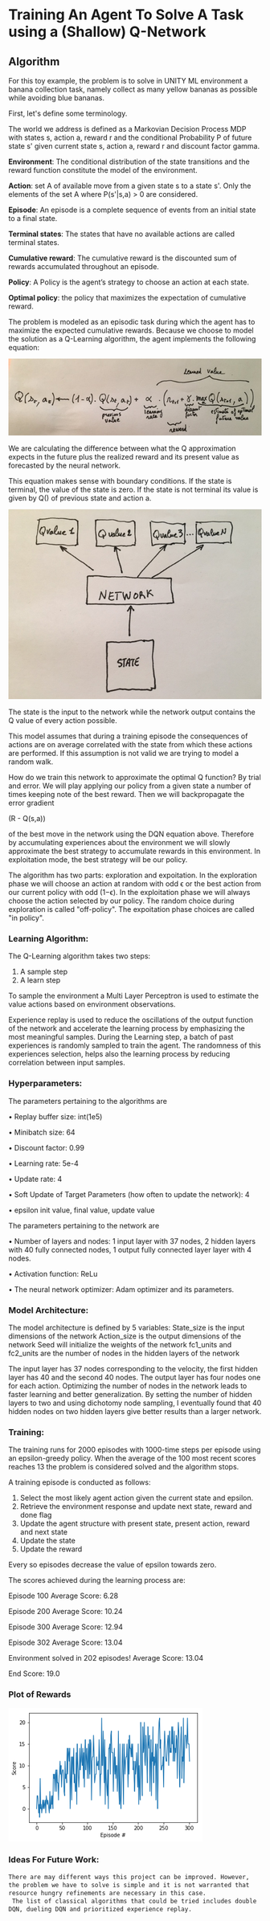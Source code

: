 # Training An Agent To Solve A Task using a (Shallow) Q-Network

## Algorithm 

For this toy example, the problem is to solve in UNITY ML environment a banana collection task, namely collect as many yellow bananas as possible while avoiding blue bananas.

First, let's define some terminology.

The world we address is defined as a Markovian Decision Process MDP with states s, action a, reward r and the conditional Probability P
of future state s' given current state s, action a, reward r and discount factor gamma.

**Environment**: The conditional distribution of the state transitions and the reward function constitute the model of the environment.

**Action**: set A of available move from a given state s to a state s'. Only the elements of the set A where P(s'|s,a) > 0 are considered. 

**Episode**: An episode is a complete sequence of events from an initial state to a final state.

**Terminal states**: The states that have no available actions are called terminal states.

**Cumulative reward**: The cumulative reward is the discounted sum of rewards accumulated throughout an episode.

**Policy**: A Policy is the agent’s strategy to choose an action at each state.

**Optimal policy**: the policy that maximizes the expectation of cumulative reward.

The problem is modeled as an episodic task during which the agent has to maximize the expected cumulative rewards.
Because we choose to model the solution as a Q-Learning algorithm, the agent implements the following equation:

![DQN equation](DQN_Equation.png)

We are calculating the difference between what the Q approximation expects in the future plus the realized reward and its present value as forecasted by the neural network.

This equation makes sense with boundary conditions. If the state is terminal, the value of the state is zero. If the state is not terminal its value is given by Q() of previous state and action a.

![Q Modeling equation](Model.png)

The state is the input to the network while the network output contains the Q value of every action possible.

This model assumes that during a training episode the consequences of actions are on average correlated with the state from which these actions are performed. If this assumption is not valid we are trying to model a random walk.

How do we train this network to approximate the optimal Q function? By trial and error. We will play applying our policy from a given state a number of times keeping note of the best reward. Then we will backpropagate the error gradient 

(R - Q(s,a))

 of the best move in the network using the DQN equation above. Therefore by accumulating experiences about the environment we will slowly approximate the best strategy to accumulate rewards in this environment. In exploitation mode, the best strategy will be our policy.

The algorithm has two parts: exploration and expoitation.
In the exploration phase we will choose an action at random with odd ϵ or the best action from our current policy with odd (1−ϵ).
In the exploitation phase we will always choose the action selected by our policy.
The random choice during exploration is called "off-policy". The expoitation phase choices are called "in policy". 


### Learning Algorithm:
The Q-Learning algorithm takes two steps:
1)	A sample step
2)	A learn step


To sample the environment a Multi Layer Perceptron is used to estimate the value actions based on environment observations.

Experience replay is used to reduce the oscillations of the output function of the network and accelerate the learning process by emphasizing the most meaningful samples. 
During the Learning step, a batch of past experiences is randomly sampled to train the agent.
The randomness of this experiences selection, helps also the learning process by reducing correlation between input samples. 


### Hyperparameters:
The parameters pertaining to the algorithms are

•	Replay buffer size: int(1e5)

•	Minibatch size: 64 

•	Discount factor: 0.99  

•	Learning rate: 5e-4

•	Update rate: 4

•	Soft Update of Target Parameters (how often to update the network): 4

•	epsilon init value, final value, update value

The parameters pertaining to the network are

• Number of layers and nodes: 1 input layer with 37 nodes, 2 hidden layers with 40 fully connected nodes, 1 output fully connected layer layer with 4 nodes.

• Activation function: ReLu

• The neural network optimizer: Adam optimizer and its parameters.


### Model Architecture:
The model architecture is defined by 5 variables:
State_size is the input dimensions of the network
Action_size is the output dimensions of the network 
Seed will initialize the weights of the network 
fc1_units and fc2_units are the number of nodes in the hidden layers of the network


The input layer has 37 nodes corresponding to the velocity, the first hidden layer has 40 and the second 40 nodes. The output layer has four nodes one for each action.
Optimizing the number of nodes in the network leads to faster learning and better generalization.
By setting the number of hidden layers to two and using dichotomy node sampling, I eventually found that 40 hidden nodes on two hidden layers give better results than a larger network.

### Training:
The training runs for 2000 episodes with 1000-time steps per episode using an epsilon-greedy policy. When the average of the 100 most recent scores reaches 13 the problem is considered solved and the algorithm stops. 

A training episode is conducted as follows:
1)	Select the  most likely agent action given the current state and epsilon.
2)	Retrieve the environment response and update next state, reward and done flag
3)	Update the agent structure with present state, present action, reward and next state
4)	Update the state
5)	Update the reward

Every so episodes decrease the value of epsilon towards zero.

The scores achieved during the learning process are:

Episode 100	Average Score: 6.28

Episode 200	Average Score: 10.24

Episode 300	Average Score: 12.94

Episode 302	Average Score: 13.04

Environment solved in 202 episodes!	    Average Score: 13.04

End Score: 19.0


### Plot of Rewards


![Plot of rewards](plot.png)


### Ideas For Future Work:
    There are may different ways this project can be improved. However, the problem we have to solve is simple and it is not warranted that
    resource hungry refinements are necessary in this case.
	 The list of classical algorithms that could be tried includes double DQN, dueling DQN and prioritized experience replay.




